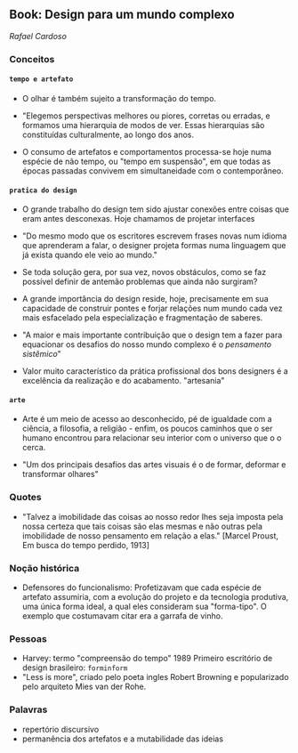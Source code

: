 ## Book: Design para um mundo complexo
_Rafael Cardoso_

### Conceitos

#### `tempo e artefato`

- O olhar é também sujeito a transformação do tempo.

- "Elegemos perspectivas melhores ou piores, corretas ou erradas, e formamos uma hierarquia de modos de ver. Essas hierarquias são constituídas culturalmente, ao longo dos anos.

- O consumo de artefatos e comportamentos processa-se hoje numa espécie de não tempo, ou "tempo em suspensão", em que todas as épocas passadas convivem em simultaneidade com o contemporâneo.

#### `pratica do design`

- O grande trabalho do design tem sido ajustar conexões entre coisas que eram antes desconexas. Hoje chamamos de projetar interfaces

- "Do mesmo modo que os escritores escrevem frases novas num idioma que aprenderam a falar, o designer projeta formas numa linguagem que já exista quando ele veio ao mundo."

- Se toda solução gera, por sua vez, novos obstáculos, como se faz possível definir de antemão problemas que ainda não surgiram?

- A grande importância do design reside, hoje, precisamente em sua capacidade de construir pontes e forjar relações num mundo cada vez mais esfacelado pela especialização e fragmentação de saberes.

- "A maior e mais importante contribuição que o design tem a fazer para equacionar os desafios do nosso mundo complexo é o _pensamento sistêmico_"

- Valor muito característico da prática profissional dos bons designers é a excelência da realização e do acabamento. "artesania"

#### `arte`

- Arte é um meio de acesso ao desconhecido, pé de igualdade com a ciência, a filosofia, a religião - enfim, os poucos caminhos que o ser humano encontrou para relacionar seu interior com o universo que o o cerca.

- "Um dos principais desafios das artes visuais é o de formar, deformar e transformar olhares"


### Quotes

- "Talvez a imobilidade das coisas ao nosso redor lhes seja imposta pela nossa certeza que tais coisas são elas mesmas e não outras pela imobilidade de nosso pensamento em relação a elas." [Marcel Proust, Em busca do tempo perdido, 1913]

### Noção histórica

- Defensores do funcionalismo: Profetizavam que cada espécie de artefato assumiria, com a evolução do projeto e da tecnologia produtiva, uma única forma ideal, a qual eles consideram sua "forma-tipo". O exemplo que costumavam citar era a garrafa de vinho.

### Pessoas

- Harvey: termo "compreensão do tempo" 1989
Primeiro escritório de design brasileiro: `forminform`
- "Less is more", criado pelo poeta ingles Robert Browning e popularizado pelo arquiteto Mies van der Rohe.

### Palavras

- repertório discursivo
- permanência dos artefatos e a mutabilidade das ideias
